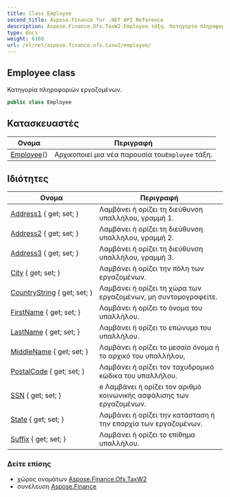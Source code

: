 ```yaml
---
title: Class Employee
second_title: Aspose.Finance for .NET API Reference
description: Aspose.Finance.Ofx.TaxW2.Employee τάξη. Κατηγορία πληροφοριών εργαζομένων.
type: docs
weight: 6160
url: /el/net/aspose.finance.ofx.taxw2/employee/
---
```

## Employee class

Κατηγορία πληροφοριών εργαζομένων.

```csharp
public class Employee
```

## Κατασκευαστές

| Ονομα | Περιγραφή |
| --- | --- |
| [Employee](employee/)() | Αρχικοποιεί μια νέα παρουσία του`Employee` τάξη. |

## Ιδιότητες

| Ονομα | Περιγραφή |
| --- | --- |
| [Address1](../../aspose.finance.ofx.taxw2/employee/address1/) { get; set; } | Λαμβάνει ή ορίζει τη διεύθυνση υπαλλήλου, γραμμή 1. |
| [Address2](../../aspose.finance.ofx.taxw2/employee/address2/) { get; set; } | Λαμβάνει ή ορίζει τη διεύθυνση υπαλλήλου, γραμμή 2. |
| [Address3](../../aspose.finance.ofx.taxw2/employee/address3/) { get; set; } | Λαμβάνει ή ορίζει τη διεύθυνση υπαλλήλου, γραμμή 3. |
| [City](../../aspose.finance.ofx.taxw2/employee/city/) { get; set; } | Λαμβάνει ή ορίζει την πόλη των εργαζομένων. |
| [CountryString](../../aspose.finance.ofx.taxw2/employee/countrystring/) { get; set; } | Λαμβάνει ή ορίζει τη χώρα των εργαζομένων, μη συντομογραφείτε. |
| [FirstName](../../aspose.finance.ofx.taxw2/employee/firstname/) { get; set; } | Λαμβάνει ή ορίζει το όνομα του υπαλλήλου. |
| [LastName](../../aspose.finance.ofx.taxw2/employee/lastname/) { get; set; } | Λαμβάνει ή ορίζει το επώνυμο του υπαλλήλου. |
| [MiddleName](../../aspose.finance.ofx.taxw2/employee/middlename/) { get; set; } | Λαμβάνει ή ορίζει το μεσαίο όνομα ή το αρχικό του υπαλλήλου, |
| [PostalCode](../../aspose.finance.ofx.taxw2/employee/postalcode/) { get; set; } | Λαμβάνει ή ορίζει τον ταχυδρομικό κώδικα του υπαλλήλου. |
| [SSN](../../aspose.finance.ofx.taxw2/employee/ssn/) { get; set; } | e Λαμβάνει ή ορίζει τον αριθμό κοινωνικής ασφάλισης των εργαζομένων. |
| [State](../../aspose.finance.ofx.taxw2/employee/state/) { get; set; } | Λαμβάνει ή ορίζει την κατάσταση ή την επαρχία των εργαζομένων. |
| [Suffix](../../aspose.finance.ofx.taxw2/employee/suffix/) { get; set; } | Λαμβάνει ή ορίζει το επίθημα υπαλλήλου. |

### Δείτε επίσης

* χώρος ονομάτων [Aspose.Finance.Ofx.TaxW2](../../aspose.finance.ofx.taxw2/)
* συνέλευση [Aspose.Finance](../../)


